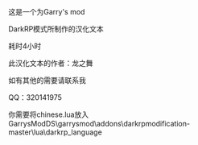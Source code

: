 这是一个为Garry's mod

DarkRP模式所制作的汉化文本

耗时4小时

此汉化文本的作者：龙之舞

如有其他的需要请联系我

QQ：320141975

你需要将chinese.lua放入GarrysModDS\garrysmod\addons\darkrpmodification-master\lua\darkrp_language
